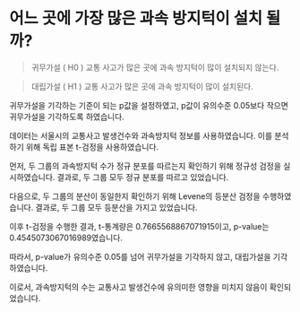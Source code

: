 # 어느 곳에 가장 많은 과속 방지턱이 설치 될까? 

> 귀무가설 ( H0 ) 교통 사고가 많은 곳에 과속 방지턱이 많이 설치되지 않는다.

> 대립가설 ( H1 ) 교통 사고가 많은 곳에 과속 방지턱이 많이 설치된다.

귀무가설을 기각하는 기준이 되는 p값을 설정하였고, p값이 유의수준 0.05보다 작으면 귀무가설을 기각하도록 하였습니다.

데이터는 서울시의 교통사고 발생건수와 과속방지턱 정보를 사용하였습니다. 이를 분석하기 위해 독립 표본 t-검정을 사용하였습니다.

먼저, 두 그룹의 과속방지턱 수가 정규 분포를 따르는지 확인하기 위해 정규성 검정을 실시하였습니다. 결과로, 두 그룹 모두 정규 분포를 따르고 있었습니다.

다음으로, 두 그룹의 분산이 동일한지 확인하기 위해 Levene의 등분산 검정을 수행하였습니다. 결과로, 두 그룹 모두 등분산을 가지고 있었습니다.

이후 t-검정을 수행한 결과, t-통계량은 0.7665568867071915이고, p-value는 0.4545073067016989였습니다.

따라서, p-value가 유의수준 0.05를 넘어 귀무가설을 기각하지 않고, 대립가설을 기각하였습니다.

 이로서, 과속방지턱의 수는 교통사고 발생건수에 유의미한 영향을 미치지 않음이 확인되었습니다.
